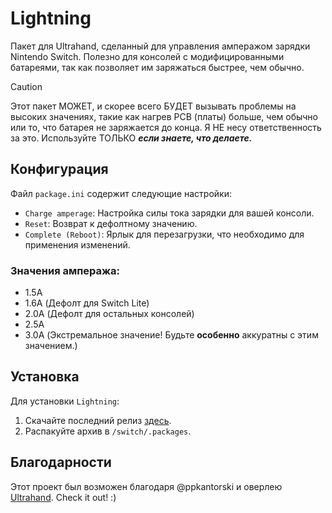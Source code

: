 # Lightning
Пакет для Ultrahand, сделанный для управления амперажом зарядки Nintendo Switch. Полезно для консолей с модифицированными батареями, так как позволяет им заряжаться быстрее, чем обычно.

> [!CAUTION]
> Этот пакет МОЖЕТ, и скорее всего БУДЕТ вызывать проблемы на высоких значениях, такие как нагрев PCB (платы) больше, чем обычно или то, что батарея не заряжается до конца.
> Я НЕ несу ответственность за это.
> Используйте ТОЛЬКО ___если знаете, что делаете.___

## Конфигурация
Файл `package.ini` содержит следующие настройки:
- `Charge amperage`: Настройка силы тока зарядки для вашей консоли.
- `Reset`: Возврат к дефолтному значению.
- `Complete (Reboot)`: Ярлык для перезагрузки, что необходимо для применения изменений.

### Значения ампеража:
- 1.5A
- 1.6A (Дефолт для Switch Lite)
- 2.0A (Дефолт для остальных консолей)
- 2.5A
- 3.0A (Экстремальное значение! Будьте **особенно** аккуратны с этим значением.)

## Установка
Для установки `Lightning`:
1. Скачайте последний релиз [здесь](https://github.com/mollyvita/Lightning/releases/latest).
2. Распакуйте архив в `/switch/.packages`.

## Благодарности
Этот проект был возможен благодаря @ppkantorski и оверлею [Ultrahand](https://github.com/ppkantorski/Ultrahand-Overlay). Check it out! :)